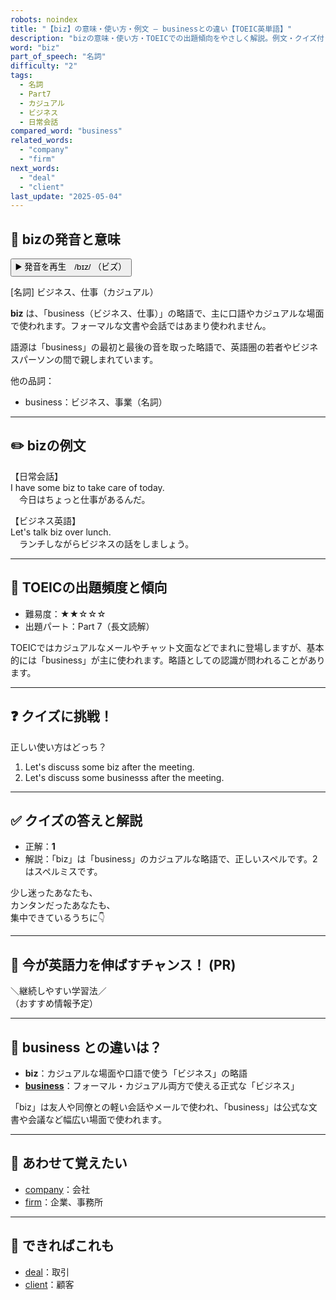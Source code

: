 ```yaml
---
robots: noindex
title: "【biz】の意味・使い方・例文 ― businessとの違い【TOEIC英単語】"
description: "bizの意味・使い方・TOEICでの出題傾向をやさしく解説。例文・クイズ付きでbusinessとの違いもわかりやすく学べます。"
word: "biz"
part_of_speech: "名詞"
difficulty: "2"
tags:
  - 名詞
  - Part7
  - カジュアル
  - ビジネス
  - 日常会話
compared_word: "business"
related_words:
  - "company"
  - "firm"
next_words:
  - "deal"
  - "client"
last_update: "2025-05-04"
---
```


## 🔰 bizの発音と意味

<button class="play-audio" onclick="playTTS('biz')">
  <span class="play-audio-main">
    ▶️ 発音を再生　/bɪz/
  </span>
  <span class="play-audio-sub">
    （ビズ）
  </span>
</button>

[名詞] ビジネス、仕事（カジュアル）

**biz** は、「business（ビジネス、仕事）」の略語で、主に口語やカジュアルな場面で使われます。フォーマルな文書や会話ではあまり使われません。

語源は「business」の最初と最後の音を取った略語で、英語圏の若者やビジネスパーソンの間で親しまれています。

他の品詞：  
- business：ビジネス、事業（名詞）

---

## ✏️ bizの例文

【日常会話】  
I have some biz to take care of today.  
　今日はちょっと仕事があるんだ。

【ビジネス英語】  
Let's talk biz over lunch.  
　ランチしながらビジネスの話をしましょう。

---

## 🎯 TOEICの出題頻度と傾向

- 難易度：★★☆☆☆
- 出題パート：Part 7（長文読解）

TOEICではカジュアルなメールやチャット文面などでまれに登場しますが、基本的には「business」が主に使われます。略語としての認識が問われることがあります。

---

## ❓ クイズに挑戦！

正しい使い方はどっち？

1. Let's discuss some biz after the meeting.  
2. Let's discuss some businesss after the meeting.

---

## ✅ クイズの答えと解説

- 正解：**1**
- 解説：「biz」は「business」のカジュアルな略語で、正しいスペルです。2はスペルミスです。

少し迷ったあなたも、  
カンタンだったあなたも、  
集中できているうちに👇️

---

## 🚀 今が英語力を伸ばすチャンス！ (PR)

<div class="info-center">
＼継続しやすい学習法／<br>  
（おすすめ情報予定）
</div>

---

## 🤔  business との違いは？

- **biz**：カジュアルな場面や口語で使う「ビジネス」の略語
- **[business](/business)**：フォーマル・カジュアル両方で使える正式な「ビジネス」

「biz」は友人や同僚との軽い会話やメールで使われ、「business」は公式な文書や会議など幅広い場面で使われます。

---

## 🧩 あわせて覚えたい

- [company](/company)：会社
- [firm](/firm)：企業、事務所

---

## 📖 できればこれも

- [deal](/deal)：取引
- [client](/client)：顧客

<!-- cvid: aid38_bid09 -->
